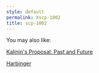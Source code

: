 ```yaml
---
style: default
permalink: Xscp-1002
title: scp-1002
---
```

You may also like:

[Kalinin's Proposal: Past and Future](http://scp-wiki.net/kalinins-proposal)

[Harbinger](http://scp-wiki.net/harbinger)
